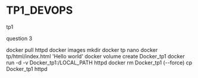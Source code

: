 # TP1_DEVOPS
tp1

question 3

docker pull httpd
docker images
mkdir docker tp 
nano docker tp/html/index.html
'Hello world'
docker volume create Docker_tp1
docker run -d -v Docker_tp1:/LOCAL_PATH httpd
docker rm Docker_tp1 (--force)
cp Docker_tp1 httpd
